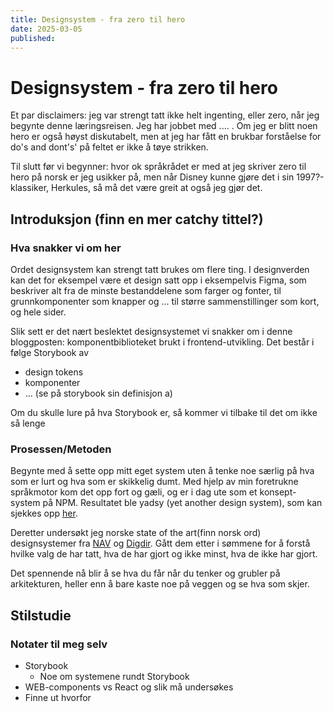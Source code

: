 ```yaml
---
title: Designsystem - fra zero til hero
date: 2025-03-05
published:
---
```


# Designsystem - fra zero til hero

Et par disclaimers: jeg var strengt tatt ikke helt ingenting, eller zero, når jeg begynte denne læringsreisen. Jeg har jobbet med .... . Om jeg er blitt noen hero er også høyst diskutabelt, men at jeg har fått en brukbar forståelse for do's and dont's' på feltet er ikke å tøye strikken.

Til slutt før vi begynner: hvor ok språkrådet er med at jeg skriver zero til hero på norsk er jeg usikker på, men når Disney kunne gjøre det i sin 1997?-klassiker, Herkules, så må det være greit at også jeg gjør det.

## Introduksjon (finn en mer catchy tittel?)

### Hva snakker vi om her

Ordet designsystem kan strengt tatt brukes om flere ting. I designverden kan det for eksempel være et design satt opp i eksempelvis Figma, som beskriver alt fra de minste bestanddelene som farger og fonter, til grunnkomponenter som knapper og ... til større sammenstillinger som kort, og hele sider.

Slik sett er det nært beslektet designsystemet vi snakker om i denne bloggposten: komponentbiblioteket brukt i frontend-utvikling. Det består i følge Storybook av

- design tokens
- komponenter
- ... (se på storybook sin definisjon a)

Om du skulle lure på hva Storybook er, så kommer vi tilbake til det om ikke så lenge

### Prosessen/Metoden

Begynte med å sette opp mitt eget system uten å tenke noe særlig på hva som er lurt og hva som er skikkelig dumt. Med hjelp av min foretrukne språkmotor kom det opp fort og gæli, og er i dag ute som et konsept-system på NPM. Resultatet ble yadsy (yet another design system), som kan sjekkes opp [her](url).

Deretter undersøkt jeg norske state of the art(finn norsk ord) designsystemer fra [NAV](url) og [Digdir](url). Gått dem etter i sømmene for å forstå hvilke valg de har tatt, hva de har gjort og ikke minst, hva de ikke har gjort.

Det spennende nå blir å se hva du får når du tenker og grubler på arkitekturen, heller enn å bare kaste noe på veggen og se hva som skjer.

## Stilstudie

###

### Notater til meg selv

- Storybook
  - Noe om systemene rundt Storybook
- WEB-components vs React og slik må undersøkes
- Finne ut hvorfor
